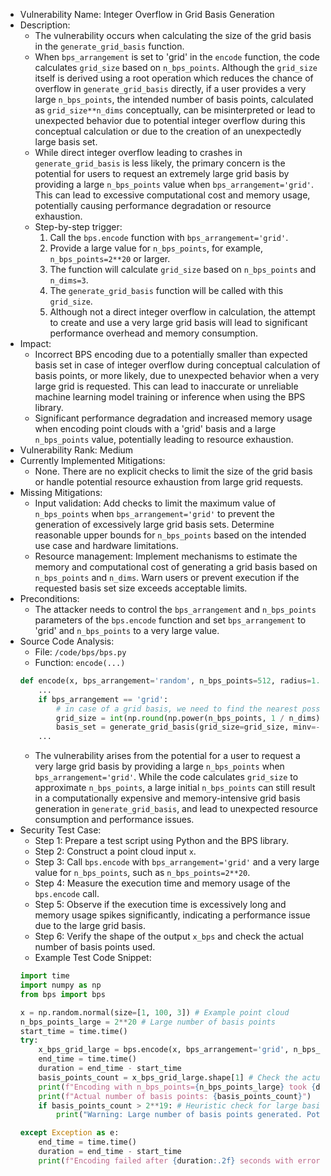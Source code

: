 * Vulnerability Name: Integer Overflow in Grid Basis Generation
* Description:
    * The vulnerability occurs when calculating the size of the grid basis in the `generate_grid_basis` function.
    * When `bps_arrangement` is set to 'grid' in the `encode` function, the code calculates `grid_size` based on `n_bps_points`. Although the `grid_size` itself is derived using a root operation which reduces the chance of overflow in `generate_grid_basis` directly, if a user provides a very large `n_bps_points`, the intended number of basis points, calculated as `grid_size**n_dims` conceptually, can be misinterpreted or lead to unexpected behavior due to potential integer overflow during this conceptual calculation or due to the creation of an unexpectedly large basis set.
    * While direct integer overflow leading to crashes in `generate_grid_basis` is less likely, the primary concern is the potential for users to request an extremely large grid basis by providing a large `n_bps_points` value when `bps_arrangement='grid'`. This can lead to excessive computational cost and memory usage, potentially causing performance degradation or resource exhaustion.
    * Step-by-step trigger:
        1. Call the `bps.encode` function with `bps_arrangement='grid'`.
        2. Provide a large value for `n_bps_points`, for example, `n_bps_points=2**20` or larger.
        3. The function will calculate `grid_size` based on `n_bps_points` and `n_dims=3`.
        4. The `generate_grid_basis` function will be called with this `grid_size`.
        5. Although not a direct integer overflow in calculation, the attempt to create and use a very large grid basis will lead to significant performance overhead and memory consumption.
* Impact:
    * Incorrect BPS encoding due to a potentially smaller than expected basis set in case of integer overflow during conceptual calculation of basis points, or more likely, due to unexpected behavior when a very large grid is requested. This can lead to inaccurate or unreliable machine learning model training or inference when using the BPS library.
    * Significant performance degradation and increased memory usage when encoding point clouds with a 'grid' basis and a large `n_bps_points` value, potentially leading to resource exhaustion.
* Vulnerability Rank: Medium
* Currently Implemented Mitigations:
    * None. There are no explicit checks to limit the size of the grid basis or handle potential resource exhaustion from large grid requests.
* Missing Mitigations:
    * Input validation: Add checks to limit the maximum value of `n_bps_points` when `bps_arrangement='grid'` to prevent the generation of excessively large grid basis sets. Determine reasonable upper bounds for `n_bps_points` based on the intended use case and hardware limitations.
    * Resource management: Implement mechanisms to estimate the memory and computational cost of generating a grid basis based on `n_bps_points` and `n_dims`.  Warn users or prevent execution if the requested basis set size exceeds acceptable limits.
* Preconditions:
    * The attacker needs to control the `bps_arrangement` and `n_bps_points` parameters of the `bps.encode` function and set `bps_arrangement` to 'grid' and `n_bps_points` to a very large value.
* Source Code Analysis:
    * File: `/code/bps/bps.py`
    * Function: `encode(...)`
    ```python
    def encode(x, bps_arrangement='random', n_bps_points=512, radius=1.5, bps_cell_type='dists', ...):
        ...
        if bps_arrangement == 'grid':
            # in case of a grid basis, we need to find the nearest possible grid size
            grid_size = int(np.round(np.power(n_bps_points, 1 / n_dims))) # grid_size is calculated to approximate n_bps_points
            basis_set = generate_grid_basis(grid_size=grid_size, minv=-radius, maxv=radius) # grid_size is used to generate basis
        ...
    ```
    * The vulnerability arises from the potential for a user to request a very large grid basis by providing a large `n_bps_points` when `bps_arrangement='grid'`.  While the code calculates `grid_size` to approximate `n_bps_points`, a large initial `n_bps_points` can still result in a computationally expensive and memory-intensive grid basis generation in `generate_grid_basis`, and lead to unexpected resource consumption and performance issues.
* Security Test Case:
    * Step 1: Prepare a test script using Python and the BPS library.
    * Step 2: Construct a point cloud input `x`.
    * Step 3: Call `bps.encode` with `bps_arrangement='grid'` and a very large value for `n_bps_points`, such as `n_bps_points=2**20`.
    * Step 4: Measure the execution time and memory usage of the `bps.encode` call.
    * Step 5: Observe if the execution time is excessively long and memory usage spikes significantly, indicating a performance issue due to the large grid basis.
    * Step 6: Verify the shape of the output `x_bps` and check the actual number of basis points used.
    * Example Test Code Snippet:
    ```python
    import time
    import numpy as np
    from bps import bps

    x = np.random.normal(size=[1, 100, 3]) # Example point cloud
    n_bps_points_large = 2**20 # Large number of basis points
    start_time = time.time()
    try:
        x_bps_grid_large = bps.encode(x, bps_arrangement='grid', n_bps_points=n_bps_points_large, bps_cell_type='dists')
        end_time = time.time()
        duration = end_time - start_time
        basis_points_count = x_bps_grid_large.shape[1] # Check the actual number of basis points
        print(f"Encoding with n_bps_points={n_bps_points_large} took {duration:.2f} seconds.")
        print(f"Actual number of basis points: {basis_points_count}")
        if basis_points_count > 2**19: # Heuristic check for large basis set
            print("Warning: Large number of basis points generated. Potential performance issue.")

    except Exception as e:
        end_time = time.time()
        duration = end_time - start_time
        print(f"Encoding failed after {duration:.2f} seconds with error: {e}")
    ```